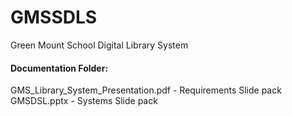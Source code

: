 # GMSSDLS
Green Mount School Digital Library System

#### Documentation Folder:
  GMS_Library_System_Presentation.pdf - Requirements Slide pack
  GMSDSL.pptx                         - Systems Slide pack
  
